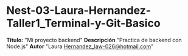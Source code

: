 # Nest-03-Laura-Hernandez-Taller1_Terminal-y-Git-Basico
**Titulo:** "Mi proyecto backend"
**Descripción** "Practica de backend con Node.js"
**Autor** "Laura Hernandez_law-026@hotmail.com"
